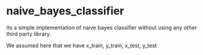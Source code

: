 # naive_bayes_classifier
Its a simple implementation of naive bayes classifier without using any other third party library.

We assumed here that we have x_train, y_train, x_test, y_test
